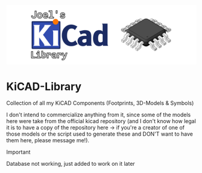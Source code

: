 ![](/repo_docs/banner.svg)

# KiCAD-Library

Collection of all my KiCAD Components (Footprints, 3D-Models &amp; Symbols)

I don't intend to commercialize anything from it, since some of the models here were take from the official kicad repository (and I don't know how legal it is to have a copy of the repository here &rarr; if you're a creator of one of those models or the script used to generate these and DON'T want to have them here, please message me!).

> [!important]
> Database not working, just added to work on it later